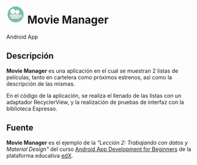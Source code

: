 # ![alt-text][logo] Movie Manager

Android App

## Descripción

**Movie Manager** es una aplicación en el cual se muestran 2 listas de películas, tanto en cartelera como próximos estrenos, así como la descripción de las mismas.

En el código de la aplicación, se realiza el llenado de las listas con un adaptador RecyclerView, y la realización de pruebas de interfaz con la biblioteca Espresso.

## Fuente

**Movie Manager** es el ejemplo de la _"Lección 2: Trabajando con datos y Material Design"_ del curso [Android App Development for Beginners](https://courses.edx.org/courses/course-v1:GalileoX+CAAD002X+1T2017/info) de la plataforma educativa [edX](https://www.edx.org/).

[logo]: https://github.com/ShellCore/MovieManager/raw/master/app/src/main/res/mipmap-mdpi/ic_launcher.png "Movie Manager Logo"